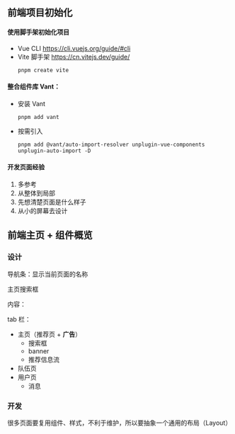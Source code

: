 ## 前端项目初始化

#### 使用脚手架初始化项目
- Vue CLI https://cli.vuejs.org/guide/#cli
- Vite 脚手架 https://cn.vitejs.dev/guide/
    ```
    pnpm create vite
    ```
#### 整合组件库 Vant：
- 安装 Vant
    ```
    pnpm add vant
    ```
- 按需引入
    ```
    pnpm add @vant/auto-import-resolver unplugin-vue-components unplugin-auto-import -D
    ```
#### 开发页面经验

1. 多参考
2. 从整体到局部
3. 先想清楚页面是什么样子
4. 从小的屏幕去设计


## 前端主页 + 组件概览

### 设计

导航条：显示当前页面的名称

主页搜索框 

内容：

tab 栏：
 - 主页（推荐页 + **广告**）
   - 搜索框
   - banner
   - 推荐信息流
 - 队伍页
 - 用户页
   - 消息
  
### 开发

很多页面要复用组件、样式，不利于维护，所以要抽象一个通用的布局（Layout）